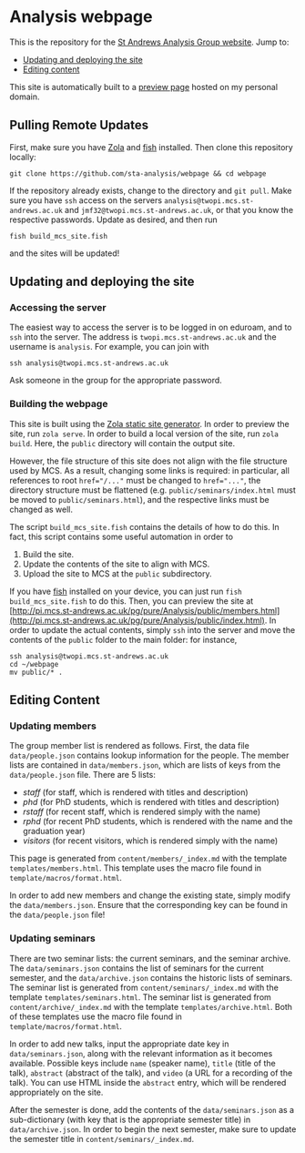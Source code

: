 # Analysis webpage
This is the repository for the [St Andrews Analysis Group website](http://www.mcs.st-andrews.ac.uk/~jmf32/analysis/index.html).
Jump to:

- [Updating and deploying the site](#updating-and-deploying-the-site)
- [Editing content](#editing-content)

This site is automatically built to a [preview page](https://analysis.rutar.org) hosted on my personal domain.

## Pulling Remote Updates
First, make sure you have [Zola](https://www.getzola.org/documentation/getting-started/installation/) and [fish](https://fishshell.com/) installed.
Then clone this repository locally:
```
git clone https://github.com/sta-analysis/webpage && cd webpage
```
If the repository already exists, change to the directory and `git pull`.
Make sure you have `ssh` access on the servers `analysis@twopi.mcs.st-andrews.ac.uk` and `jmf32@twopi.mcs.st-andrews.ac.uk`, or that you know the respective passwords.
Update as desired, and then run
```
fish build_mcs_site.fish
```
and the sites will be updated!


## Updating and deploying the site
### Accessing the server
The easiest way to access the server is to be logged in on eduroam, and to `ssh` into the server.
The address is `twopi.mcs.st-andrews.ac.uk` and the username is `analysis`.
For example, you can join with
```
ssh analysis@twopi.mcs.st-andrews.ac.uk
```
Ask someone in the group for the appropriate password.

### Building the webpage
This site is built using the [Zola static site generator](https://www.getzola.org).
In order to preview the site, run `zola serve`.
In order to build a local version of the site, run `zola build`.
Here, the `public` directory will contain the output site.

However, the file structure of this site does not align with the file structure used by MCS.
As a result, changing some links is required: in particular, all references to root `href="/..."` must be changed to `href="..."`, the directory structure must be flattened (e.g. `public/seminars/index.html` must be moved to `public/seminars.html`), and the respective links must be changed as well.

The script `build_mcs_site.fish` contains the details of how to do this.
In fact, this script contains some useful automation in order to
1. Build the site.
2. Update the contents of the site to align with MCS.
3. Upload the site to MCS at the `public` subdirectory.

If you have [fish](https://fishshell.com/) installed on your device, you can just run `fish build_mcs_site.fish` to do this.
Then, you can preview the site at [http://pi.mcs.st-andrews.ac.uk/pg/pure/Analysis/public/members.html](http://pi.mcs.st-andrews.ac.uk/pg/pure/Analysis/public/index.html).
In order to update the actual contents, simply `ssh` into the server and move the contents of the `public` folder to the main folder: for instance,
```
ssh analysis@twopi.mcs.st-andrews.ac.uk
cd ~/webpage
mv public/* .
```

## Editing Content
### Updating members
The group member list is rendered as follows.
First, the data file `data/people.json` contains lookup information for the people.
The member lists are contained in `data/members.json`, which are lists of keys from the `data/people.json` file.
There are 5 lists:
- *staff* (for staff, which is rendered with titles and description)
- *phd* (for PhD students, which is rendered with titles and description)
- *rstaff* (for recent staff, which is rendered simply with the name)
- *rphd* (for recent PhD students, which is rendered with the name and the graduation year)
- *visitors* (for recent visitors, which is rendered simply with the name)

This page is generated from `content/members/_index.md` with the template `templates/members.html`.
This template uses the macro file found in `template/macros/format.html`.

In order to add new members and change the existing state, simply modify the `data/members.json`.
Ensure that the corresponding key can be found in the `data/people.json` file!

### Updating seminars
There are two seminar lists: the current seminars, and the seminar archive.
The `data/seminars.json` contains the list of seminars for the current semester, and the `data/archive.json` contains the historic lists of seminars.
The seminar list is generated from `content/seminars/_index.md` with the template `templates/seminars.html`.
The seminar list is generated from `content/archive/_index.md` with the template `templates/archive.html`.
Both of these templates use the macro file found in `template/macros/format.html`.

In order to add new talks, input the appropriate date key in `data/seminars.json`, along with the relevant information as it becomes available.
Possible keys include `name` (speaker name), `title` (title of the talk), `abstract` (abstract of the talk), and `video` (a URL for a recording of the talk).
You can use HTML inside the `abstract` entry, which will be rendered appropriately on the site.

After the semester is done, add the contents of the `data/seminars.json` as a sub-dictionary (with key that is the appropriate semester title) in `data/archive.json`.
In order to begin the next semester, make sure to update the semester title in `content/seminars/_index.md`.
